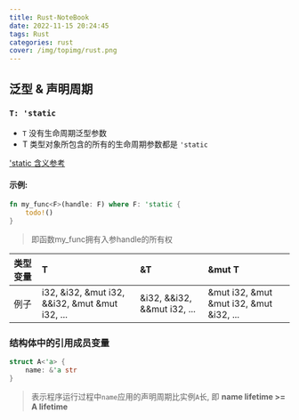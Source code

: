 ```yaml
---
title: Rust-NoteBook
date: 2022-11-15 20:24:45
tags: Rust
categories: rust
cover: /img/topimg/rust.png
---
```



## 泛型 & 声明周期
### `T: 'static`
* `T` 没有生命周期泛型参数
* T 类型对象所包含的所有的生命周期参数都是 `'static`

['static 含义参考](https://www.jianshu.com/p/500ed3635a41)
#### 示例:
```rust
fn my_func<F>(handle: F) where F: 'static {
    todo!()
}
```
> 即函数my_func拥有入参handle的所有权

| 类型变量 | T | &T                          |&mut T   |
|:-----|:------ |:----------------------------|:--------|
| 例子   | i32, &i32, &mut i32, &&i32, &mut &mut i32, ... | &i32, &&i32, &&mut i32, ... |&mut i32, &mut &mut i32, &mut &i32, ...|


### 结构体中的引用成员变量
```rust
struct A<'a> {
    name: &'a str
}
```
> 表示程序运行过程中`name`应用的声明周期比实例`A`长, 即 **name lifetime >= A lifetime**
